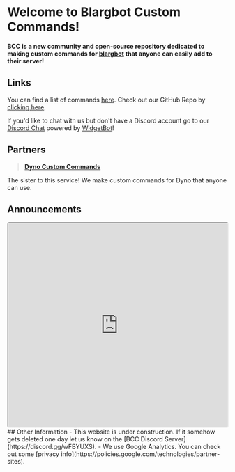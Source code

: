 # Welcome to Blargbot Custom Commands!
<siteline><b>BCC is a new community and open-source repository dedicated to making custom commands for <a href="https://blargbot.xyz">blargbot</a> that anyone can easily add to their server!</b></siteline>

## Links
You can find a list of commands [here](/commands).
Check out our GitHub Repo by [clicking here](https://github.com/BlargbotCC/Blargbot-Custom-Commands).

If you'd like to chat with us but don't have a Discord account go to our [Discord Chat](/chat) powered by [WidgetBot](https://widgetbot.io)!
## Partners
> [**Dyno Custom Commands**](https://dynocc.xyz) 

The sister to this service! We make custom commands for Dyno that anyone can use.
## Announcements
<iframe style="border-radius: 5px;" height="469" width="100%" src="https://beta.widgetbot.io/channels/452675283485589505/452944221364551690">OOF. Your dirty ass browser doesn't support iFrames.</iframe>
## Other Information
- This website is under construction. If it somehow gets deleted one day let us know on the [BCC Discord Server](https://discord.gg/wFBYUXS).
- We use Google Analytics. You can check out some [privacy info](https://policies.google.com/technologies/partner-sites).

